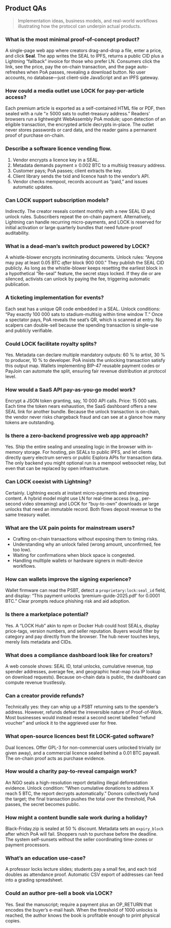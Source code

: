 ## Product QAs
> Implementation ideas, business models, and real-world workflows illustrating how the protocol can underpin actual products.

### What is the most minimal **proof-of-concept** product?  
A single-page web app where creators drag-and-drop a file, enter a price, and click **Seal**. The app writes the SEAL to IPFS, returns a public CID plus a Lightning “fallback” invoice for those who prefer LN. Consumers click the link, see the price, pay the on-chain transaction, and the page auto-refreshes when PoA passes, revealing a download button. No user accounts, no database—just client-side JavaScript and an IPFS gateway.  

### How could a **media outlet** use LOCK for pay-per-article access?  
Each premium article is exported as a self-contained HTML file or PDF, then sealed with a rule “≥ 5000 sats to outlet-treasury address.” Readers’ browsers run a lightweight WebAssembly PoA module; upon detection of an eligible transaction, the encrypted article decrypts in-place. The outlet never stores passwords or card data, and the reader gains a permanent proof of purchase on-chain.  

### Describe a **software licence** vending flow.  
1. Vendor encrypts a licence key in a SEAL.  
2. Metadata demands payment ≥ 0.002 BTC to a multisig treasury address.  
3. Customer pays; PoA passes; client extracts the key.  
4. Client library sends the txid and licence hash to the vendor’s API.  
5. Vendor checks mempool, records account as “paid,” and issues automatic updates.  

### Can LOCK support **subscription** models?  
Indirectly. The creator reseals content monthly with a new SEAL ID and unlock rules. Subscribers repeat the on-chain payment. Alternatively, Lightning can handle recurring micro-payments, and LOCK is reserved for initial activation or large quarterly bundles that need future-proof auditability.  

### What is a **dead-man’s switch** product powered by LOCK?  
A whistle-blower encrypts incriminating documents. Unlock rules: “Anyone may pay at least 0.05 BTC *after* block 900 000.” They publish the SEAL CID publicly. As long as the whistle-blower keeps resetting the earliest block in a hypothetical “Re-seal” feature, the secret stays locked. If they die or are silenced, activists can unlock by paying the fee, triggering automatic publication.  

### A **ticketing** implementation for events?  
Each seat has a unique QR code embedded in a SEAL. Unlock conditions: “Pay exactly 100 000 sats to stadium-multisig within time window T.” Once a spectator pays, PoA reveals the seat’s QR, which is scanned at entry. No scalpers can double-sell because the spending transaction is single-use and publicly verifiable.  

### Could LOCK facilitate **royalty splits**?  
Yes. Metadata can declare multiple mandatory outputs: 60 % to artist, 30 % to producer, 10 % to developer. PoA insists the unlocking transaction satisfy this output map. Wallets implementing BIP-47 reusable payment codes or PayJoin can automate the split, ensuring fair revenue distribution at protocol level.  

### How would a **SaaS API pay-as-you-go** model work?  
Encrypt a JSON token granting, say, 10 000 API calls. Price: 15 000 sats. Each time the token nears exhaustion, the SaaS dashboard offers a new SEAL link for another bundle. Because the unlock transaction is on-chain, the vendor never risks chargeback fraud and can see at a glance how many tokens are outstanding.  

### Is there a zero-backend **progressive web app** approach?  
Yes. Ship the entire sealing and unsealing logic in the browser with in-memory storage. For hosting, pin SEALs to public IPFS, and let clients directly query electrum servers or public Esplora APIs for transaction data. The only backend you might optional run is a mempool websocket relay, but even that can be replaced by open infrastructure.  

### Can LOCK coexist with **Lightning**?  
Certainly. Lightning excels at instant micro-payments and streaming content. A hybrid model might use LN for real-time access (e.g., per-second video streaming) and LOCK for “buy-to-own” downloads or large unlocks that need an immutable record. Both flows deposit revenue to the same treasury wallet.  

### What are the UX **pain points** for mainstream users?  
- Crafting on-chain transactions without exposing them to timing risks.  
- Understanding why an unlock failed (wrong amount, unconfirmed, fee too low).  
- Waiting for confirmations when block space is congested.  
- Handling mulltiple wallets or hardware signers in multi-device workflows.  

### How can wallets improve the **signing experience**?  
Wallet firmware can read the PSBT, detect a `proprietary:lock:seal_id` field, and display: “This payment unlocks ‘premium-guide-2025.pdf’ for 0.0001 BTC.” Clear prompts reduce phishing risk and aid adoption.  

### Is there a **marketplace** potential?  
Yes. A “LOCK Hub” akin to npm or Docker Hub could host SEALs, display price-tags, version numbers, and seller reputation. Buyers would filter by category and pay directly from the browser. The hub never touches keys, merely lists metadata and CIDs.  

### What does a **compliance dashboard** look like for creators?  
A web console shows: SEAL ID, total unlocks, cumulative revenue, top spender addresses, average fee, and geographic heat-map (via IP lookup on download requests). Because on-chain data is public, the dashboard can compute revenue trustlessly.  

### Can a creator provide **refunds**?  
Technically yes: they can whip up a PSBT returning sats to the spender’s address. However, refunds defeat the irreversible nature of Proof-of-Work. Most businesses would instead reseal a second secret labelled “refund voucher” and unlock it to the aggrieved user for free.  

### What **open-source licences** best fit LOCK-gated software?  
Dual licences. Offer GPL-3 for non-commercial users unlocked trivially (or given away), and a commercial licence sealed behind a 0.01 BTC paywall. The on-chain proof acts as purchase evidence. 

### How would a **charity pay-to-reveal** campaign work?
An NGO seals a high-resolution report detailing illegal deforestation evidence. Unlock condition: “When cumulative donations to address X reach 5 BTC, the report decrypts automatically.” Donors collectively fund the target; the final transaction pushes the total over the threshold, PoA passes, the secret becomes public.  

### How might a **content bundle** sale work during a holiday?  
Black-Friday.zip is sealed at 50 % discount. Metadata sets an `expiry_block` after which PoA will fail. Shoppers rush to purchase before the deadline. The system self-sunsets without the seller coordinating time-zones or payment processors.  

### What’s an **education** use-case?  
A professor locks lecture slides; students pay a small fee, and each txid doubles as attendance proof. Automatic CSV export of addresses can feed into a grading spreadsheet.  

### Could an author **pre-sell** a book via LOCK?  
Yes. Seal the manuscript; require a payment plus an OP_RETURN that encodes the buyer’s e-mail hash. When the threshold of 1000 unlocks is reached, the author knows the book is profitable enough to print physical copies.  

